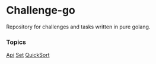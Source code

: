 # Challenge-go
Repository for challenges and tasks written in pure golang.

### Topics
[Api](./api)
[Set](./set)
[QuickSort](./quicksort)
